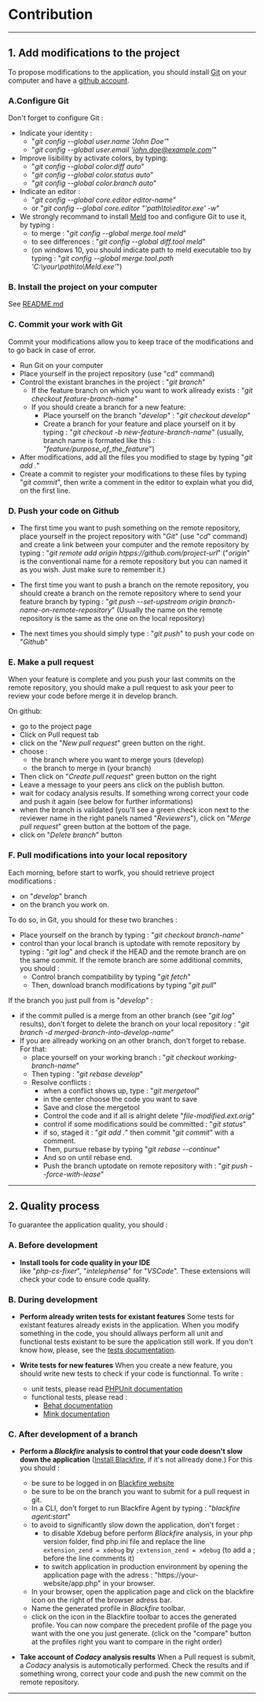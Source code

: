 # Contribution

---

## 1. Add modifications to the project

To propose modifications to the application, you should install [Git](https://git-scm.com/downloads) on your computer and have a [github account](https://github.com/).

### A.Configure Git

Don't forget to configure Git :

- Indicate your identity :
  - "*git config --global user.name 'John Doe'*"
  - "*git config --global user.email 'john.doe@example.com'*"
- Improve lisibility by activate colors, by typing:
  - "*git config --global color.diff auto*"
  - "*git config --global color.status auto*"
  - "*git config --global color.branch auto*"
- Indicate an editor :
  - "*git config --global core.editor editor-name*"
  - or "*git config --global core.editor "'path\to\editor.exe' -w*"
- We strongly recommand to install [Meld](https://meldmerge.org/) too and configure Git to use it, by typing :
  - to merge : "*git config --global merge.tool meld*"
  - to see differences : "*git config --global diff.tool meld*"
  - (on windows 10, you should indicate path to meld executable too by typing : "*git config --global merge.tool.path 'C:\your\path\to\Meld.exe'*")

### B. Install the project on your computer

See [README.md](../README.md)

### C. Commit your work with Git

Commit your modifications allow you to keep trace of the modifications and to go back in case of error.

- Run Git on your computer
- Place yourself in the project repository (use "cd" command)
- Control the existant branches in the project : "*git branch*"
  - If the feature branch on which you want to work allready exists : "*git checkout feature-branch-name*"
  - If you should create a branch for a new feature:
    - Place yourself on the branch "*develop*" : "*git checkout develop*"
    - Create a branch for your feature and place yourself on it by typing : "*git checkout -b new-feature-branch-name*" (usually, branch name is formated like this : "*feature/purpose_of_the_feature*")
- After modifications, add all the files you modified to stage by typing "*git add .*"
- Create a commit to register your modifications to these files by typing "*git commit*", then write a comment in the editor to explain what you did, on the first line.

### D. Push your code on Github

- The first time you want to push something on the remote repository, place yourself in the project repository with "*Git*" (use "*cd*" command) and create a link between your computer and the remote repository by typing : "*git remote add origin htpps://github.com/project-url*"
("*origin*" is the conventional name for a remote repository but you can named it as you wish. Just make sure to remember it.)

- The first time you want to push a branch on the remote repository, you should create a branch on the remote repository where to send your feature branch by typing : "*git push --set-upstream origin branch-name-on-remote-repository*"
(Usually the name on the remote repository is the same as the one on the local repository)

- The next times you should simply type : "*git push*" to push your code on "*Github*"

### E. Make a pull request

When your feature is complete and you push your last commits on the remote repository, you should make a pull request to ask your peer to review your code before merge it in develop branch.

On github:

- go to the project page
- Click on Pull request tab
- click on the "*New pull request*" green button on the right.
- choose :
  - the branch where you want to merge yours (develop)
  - the branch to merge in (your branch)
- Then click on "*Create pull request*" green button on the right
- Leave a message to your peers ans click on the publish button.
- wait for codacy analysis results. If something wrong correct your code and push it again (see below for further informations)
- when the branch is validated (you'll see a green check icon next to the reviewer name in the right panels named "*Reviewers*"), click on "*Merge pull request*" green button at the bottom of the page.
- click on "*Delete branch*" button

### F. Pull modifications into your local repository

Each morning, before start to worfk, you should retrieve project modifications :

- on "*develop*" branch
- on the branch you work on.

To do so, in Git, you should for these two branches :

- Place yourself on the branch by typing : "*git checkout branch-name*"
- control than your local branch is uptodate with remote repository by typing : "*git log*" and check if the HEAD and the remote branch are on the same commit.
  If the remote branch are some additional commits, you should :
  - Control branch compatibility by typing "*git fetch*"
  - Then, download branch modifications by typing "*git pull*"
  
If the branch you just pull from is "*develop*" :

- if the commit pulled is a merge from an other branch (see "*git log*" results), don't forget to delete the branch on your local repository : "*git branch -d merged-branch-into-develop-name*"
- If you are allready working on an other branch, don't forget to rebase. For that:
  - place yourself on your working branch : "*git checkout working-branch-name*"
  - Then typing : "*git rebase develop*"
  - Resolve conflicts :
    - when a conflict shows up, type : "*git mergetool*"
    - in the center choose the code you want to save
    - Save and close the mergetool
    - Control the code and if all is alright delete "*file-modified.ext.orig*"
    - control if some modifications sould be committed : "*git status*"
    - if so, staged it : "*git add .*" then commit "*git commit*" with a comment.
    - Then, pursue rebase by typing "*git rebase --continue*"
    - And so on until rebase end.
    - Push the branch uptodate on remote repository with : "*git push --force-with-lease*"

---

## 2. Quality process

To guarantee the application quality, you should :

### A. Before development

- **Install tools for code quality in your IDE**  
  like "*php-cs-fixer*", "*intelephense*" for "*VSCode*". These extensions will check your code to ensure code quality.

### B. During development

- **Perform already writen tests for existant features**
  Some tests for existant features already exists in the application. When you modify something in the code, you should allways perform all unit and functional tests existant to be sure the application still work.
  If you don't know how, please, see the [tests documentation](./docs/tests.md).

- **Write tests for new features**
  When you create a new feature, you should write new tests to check if your code is functionnal.
  To write :
  - unit tests, please read [PHPUnit documentation](https://phpunit.readthedocs.io/fr/latest/index.html)
  - functional tests, please read :
    - [Behat documentation](https://docs.behat.org/en/v3.0/user_guide.html)
    - [Mink documentation](http://mink.behat.org/en/latest/)

### C. After development of a branch

- **Perform a _Blackfire_ analysis to control that your code doesn't slow down the application**
  ([Install Blackfire](https://blackfire.io/docs/up-and-running/installation), if it's not allready done.)
  For this you should :

  - be sure to be logged in on [Blackfire website](https://blackfire.io/login)
  - be sure to be on the branch you want to submit for a pull request in git.
  - In a CLI, don't forget to run Blackfire Agent by typing : "*blackfire agent:start*"
  - to avoid to significantly slow down the application, don't forget :
    - to disable Xdebug before perform _Blackfire_ analysis, in your php version folder, find php.ini file and replace the line `extension_zend = xdebug` by `;extension_zend = xdebug` (to add a ; before the line comments it)
    - to switch application in production environment by opening the application page with the adress : "https://your-website/app.php" in your browser.
  - In your browser, open the application page and click on the blackfire icon on the right of the browser adress bar.
  - Name the generated profile in _Blackfire_ toolbar.
  - click on the icon in the Blackfire toolbar to acces the generated profile.
    You can now compare the precedent profile of the page you want with the one you just generate. (click on the "compare" button at the profiles right you want to compare in the right order)

- **Take account of _Codacy_ analysis results**
  When a Pull request is submit, a _Codacy_ analysis is automotically performed. Check the results and if something wrong, correct your code and push the new commit on the remote repository.

---
